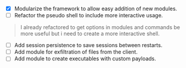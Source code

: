 - [x] Modularize the framework to allow easy addition of new modules.
- [ ] Refactor the pseudo shell to include more interactive usage.
> I already refactored to get options in modules and commands be more useful but i need to create a more interactive shell.

- [ ] Add session persistence to save sessions between restarts.
- [ ] Add module for exfiltration of files from the client.
- [ ] Add module to create executables with custom payloads.